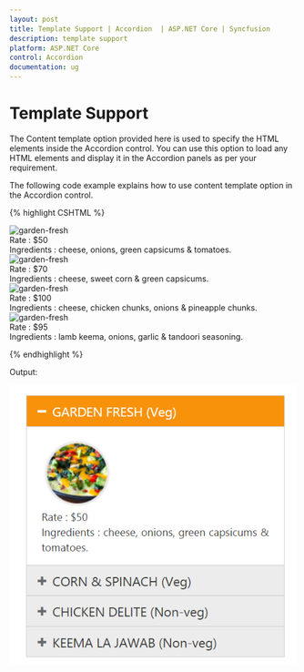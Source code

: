 ```yaml
---
layout: post
title: Template Support | Accordion  | ASP.NET Core | Syncfusion
description: template support
platform: ASP.NET Core
control: Accordion 
documentation: ug
---
```


# Template Support

The Content template option provided here is used to specify the HTML elements inside the Accordion control. You can use this option to load any HTML elements and display it in the Accordion panels as per your requirement.

The following code example explains how to use content template option in the Accordion control.

{% highlight CSHTML %}

<div style="width:500px;">
    <ej-accordion id="basicAccordion" enable-multiple-open="true">
        <e-accordion-items>
            <e-accordion-item text="GARDEN FRESH (Veg)">
                <e-content-template>
                   <div>
                    <img src="~/Content/accordion/garden-veggie.png" alt="garden-fresh" />
                      <div class="ingredients">
                        Rate    : $50
                        <br />
                        Ingredients : cheese, onions, green capsicums & tomatoes.
                    </div>
                </div>
                </e-content-template>
            </e-accordion-item>
            <e-accordion-item text="CORN & SPINACH (Veg)">
                <e-content-template>
                    <div>
                        <img src="~/Content/accordion/corn-and-spinach-05.png" alt="garden-fresh" />
                        <div class="ingredients">
                            Rate    : $70
                            <br />
                            Ingredients : cheese, sweet corn & green capsicums.
                        </div>
                    </div>
                </e-content-template>
            </e-accordion-item>
            <e-accordion-item text="CHICKEN DELITE (Non-veg)">
                <e-content-template>
                    <div>
                        <img src="~/Content/accordion/chicken-delite.png" alt="garden-fresh" />
                        <div class="ingredients">
                            Rate    : $100
                            <br />
                            Ingredients : cheese, chicken chunks, onions & pineapple chunks.
                        </div>
                    </div>
                </e-content-template>
            </e-accordion-item>
            <e-accordion-item text="KEEMA LA JAWAB (Non-veg)">
                <e-content-template>
                    <div>
                        <img src="@Url.Content("~/Images/accordion/chicken-delite.png")" alt="garden-fresh" />
                        <div class="ingredients">
                            Rate    : $95
                            <br />
                            Ingredients : lamb keema, onions, garlic & tandoori seasoning.
                        </div>
                    </div>
                </e-content-template>
            </e-accordion-item>
        </e-accordion-items>
    </ej-accordion>
</div>

{% endhighlight %}

Output:

![](Template-Support_images/Template-Support_img1.png)